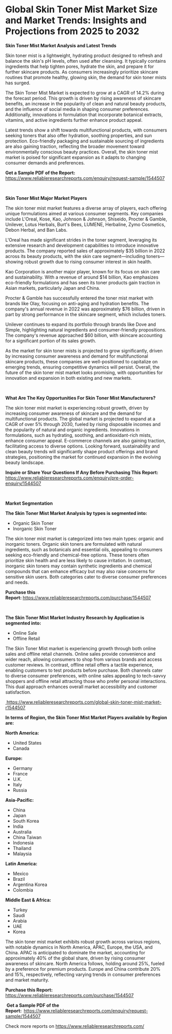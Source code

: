 <p><h1>Global Skin Toner Mist Market Size and Market Trends: Insights and Projections from 2025 to 2032</h1></p><p><strong>Skin Toner Mist Market Analysis and Latest Trends</strong></p>
<p><p>Skin toner mist is a lightweight, hydrating product designed to refresh and balance the skin's pH levels, often used after cleansing. It typically contains ingredients that help tighten pores, hydrate the skin, and prepare it for further skincare products. As consumers increasingly prioritize skincare routines that promote healthy, glowing skin, the demand for skin toner mists has surged.</p><p>The Skin Toner Mist Market is expected to grow at a CAGR of 14.2% during the forecast period. This growth is driven by rising awareness of skincare benefits, an increase in the popularity of clean and natural beauty products, and the influence of social media in shaping consumer preferences. Additionally, innovations in formulation that incorporate botanical extracts, vitamins, and active ingredients further enhance product appeal.</p><p>Latest trends show a shift towards multifunctional products, with consumers seeking toners that also offer hydration, soothing properties, and sun protection. Eco-friendly packaging and sustainable sourcing of ingredients are also gaining traction, reflecting the broader movement toward environmentally conscious beauty practices. Overall, the skin toner mist market is poised for significant expansion as it adapts to changing consumer demands and preferences.</p></p>
<p><strong>Get a Sample PDF of the Report:&nbsp;</strong> <a href="https://www.reliableresearchreports.com/enquiry/request-sample/1544507?utm_campaign=2109&utm_medium=2&utm_source=Github&utm_content=ia&utm_term=09022025&utm_id=skin-toner-mist">https://www.reliableresearchreports.com/enquiry/request-sample/1544507</a></p>
<p>&nbsp;</p>
<p><strong>Skin Toner Mist Major Market Players</strong></p>
<p><p>The skin toner mist market features a diverse array of players, each offering unique formulations aimed at various consumer segments. Key companies include L'Oreal, Kose, Kao, Johnson & Johnson, Shiseido, Procter & Gamble, Unilever, Lotus Herbals, Burt's Bees, LUMENE, Herbaline, Zymo Cosmetics, Debon Herbal, and Ban Labs.</p><p>L'Oreal has made significant strides in the toner segment, leveraging its extensive research and development capabilities to introduce innovative products. The company reported sales of approximately $35 billion in 2022 across its beauty products, with the skin care segment—including toners—showing robust growth due to rising consumer interest in skin health.</p><p>Kao Corporation is another major player, known for its focus on skin care and sustainability. With a revenue of around $14 billion, Kao emphasizes eco-friendly formulations and has seen its toner products gain traction in Asian markets, particularly Japan and China.</p><p>Procter & Gamble has successfully entered the toner mist market with brands like Olay, focusing on anti-aging and hydration benefits. The company's annual revenue in 2022 was approximately $76 billion, driven in part by strong performance in the skincare segment, which includes toners.</p><p>Unilever continues to expand its portfolio through brands like Dove and Simple, highlighting natural ingredients and consumer-friendly propositions. The company's revenue approached $60 billion, with skincare accounting for a significant portion of its sales growth.</p><p>As the market for skin toner mists is projected to grow significantly, driven by increasing consumer awareness and demand for multifunctional skincare products, these companies are well-positioned to capitalize on emerging trends, ensuring competitive dynamics will persist. Overall, the future of the skin toner mist market looks promising, with opportunities for innovation and expansion in both existing and new markets.</p></p>
<p>&nbsp;</p>
<p><strong>What Are The Key Opportunities For Skin Toner Mist Manufacturers?</strong></p>
<p><p>The skin toner mist market is experiencing robust growth, driven by increasing consumer awareness of skincare and the demand for multifunctional products. The global market is projected to expand at a CAGR of over 5% through 2030, fueled by rising disposable incomes and the popularity of natural and organic ingredients. Innovations in formulations, such as hydrating, soothing, and antioxidant-rich mists, enhance consumer appeal. E-commerce channels are also gaining traction, facilitating access to diverse options. Looking forward, sustainability and clean beauty trends will significantly shape product offerings and brand strategies, positioning the market for continued expansion in the evolving beauty landscape.</p></p>
<p><strong>Inquire or Share Your Questions If Any Before Purchasing This Report:</strong> <a href="https://www.reliableresearchreports.com/enquiry/pre-order-enquiry/1544507?utm_campaign=2109&utm_medium=2&utm_source=Github&utm_content=ia&utm_term=09022025&utm_id=skin-toner-mist">https://www.reliableresearchreports.com/enquiry/pre-order-enquiry/1544507</a></p>
<p>&nbsp;</p>
<p><strong>Market Segmentation</strong></p>
<p><strong>The Skin Toner Mist Market Analysis by types is segmented into:</strong></p>
<p><ul><li>Organic Skin Toner</li><li>Inorganic Skin Toner</li></ul></p>
<p><p>The skin toner mist market is categorized into two main types: organic and inorganic toners. Organic skin toners are formulated with natural ingredients, such as botanicals and essential oils, appealing to consumers seeking eco-friendly and chemical-free options. These toners often prioritize skin health and are less likely to cause irritation. In contrast, inorganic skin toners may contain synthetic ingredients and chemical compounds that can enhance efficacy but may also raise concerns for sensitive skin users. Both categories cater to diverse consumer preferences and needs.</p></p>
<p><strong>Purchase this Report:&nbsp;</strong><a href="https://www.reliableresearchreports.com/purchase/1544507?utm_campaign=2109&utm_medium=2&utm_source=Github&utm_content=ia&utm_term=09022025&utm_id=skin-toner-mist">https://www.reliableresearchreports.com/purchase/1544507</a></p>
<p>&nbsp;</p>
<p><strong>The Skin Toner Mist Market Industry Research by Application is segmented into:</strong></p>
<p><ul><li>Online Sale</li><li>Offline Retail</li></ul></p>
<p><p>The Skin Toner Mist market is experiencing growth through both online sales and offline retail channels. Online sales provide convenience and wider reach, allowing consumers to shop from various brands and access customer reviews. In contrast, offline retail offers a tactile experience, enabling customers to test products before purchase. Both channels cater to diverse consumer preferences, with online sales appealing to tech-savvy shoppers and offline retail attracting those who prefer personal interactions. This dual approach enhances overall market accessibility and customer satisfaction.</p></p>
<p><a href="https://www.reliableresearchreports.com/global-skin-toner-mist-market-r1544507?utm_campaign=2109&utm_medium=2&utm_source=Github&utm_content=ia&utm_term=09022025&utm_id=skin-toner-mist">&nbsp;https://www.reliableresearchreports.com/global-skin-toner-mist-market-r1544507</a></p>
<p><strong>In terms of Region, the Skin Toner Mist Market Players available by Region are:</strong></p>
<p>
    <p> <strong> North America: </strong>
        <ul>
            <li>United States</li>
            <li>Canada</li>
        </ul>
        </p> 
    <p> <strong> Europe: </strong>
        <ul>
            <li>Germany</li>
            <li>France</li>
            <li>U.K.</li>
            <li>Italy</li>
            <li>Russia</li>
        </ul>
        </p> 
    <p> <strong> Asia-Pacific: </strong>
        <ul>
            <li>China</li>
            <li>Japan</li>
            <li>South Korea</li>
            <li>India</li>
            <li>Australia</li>
            <li>China Taiwan</li>
            <li>Indonesia</li>
            <li>Thailand</li>
            <li>Malaysia</li>
        </ul>
        </p> 
    <p> <strong> Latin America: </strong>
        <ul>
            <li>Mexico</li>
            <li>Brazil</li>
            <li>Argentina Korea</li>
            <li>Colombia</li>
        </ul>
        </p> 
    <p> <strong> Middle East & Africa: </strong>
        <ul>
            <li>Turkey</li>
            <li>Saudi</li>
            <li>Arabia</li>
            <li>UAE</li>
            <li>Korea</li>
        </ul>
    </p>
    </p>
<p><p>The skin toner mist market exhibits robust growth across various regions, with notable dynamics in North America, APAC, Europe, the USA, and China. APAC is anticipated to dominate the market, accounting for approximately 40% of the global share, driven by rising consumer awareness of skincare. North America follows, holding around 25%, fueled by a preference for premium products. Europe and China contribute 20% and 15%, respectively, reflecting varying trends in consumer preferences and market maturity.</p></p>
<p><strong>Purchase this Report: </strong><a href="https://www.reliableresearchreports.com/purchase/1544507?utm_campaign=2109&utm_medium=2&utm_source=Github&utm_content=ia&utm_term=09022025&utm_id=skin-toner-mist">https://www.reliableresearchreports.com/purchase/1544507</a></p>
<p>&nbsp;<strong>Get a Sample PDF of the Report:&nbsp;&nbsp;</strong><a href="https://www.reliableresearchreports.com/enquiry/request-sample/1544507?utm_campaign=2109&utm_medium=2&utm_source=Github&utm_content=ia&utm_term=09022025&utm_id=skin-toner-mist">https://www.reliableresearchreports.com/enquiry/request-sample/1544507</a></p>
<p><strong></strong></p>
<p>Check more reports on <a href="https://www.reliableresearchreports.com/?utm_campaign=2109&utm_medium=2&utm_source=Github&utm_content=ia&utm_term=09022025&utm_id=skin-toner-mist">https://www.reliableresearchreports.com/</a></p>